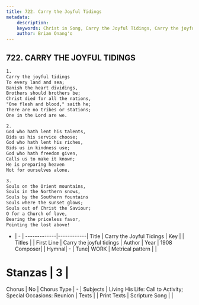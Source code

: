```yaml
---
title: 722. Carry the Joyful Tidings
metadata:
    description: 
    keywords: Christ in Song, Carry the Joyful Tidings, Carry the joyful tidings, 
    author: Brian Onang'o
---
```



## 722. CARRY THE JOYFUL TIDINGS

```txt
1.
Carry the joyful tidings
To every land and sea;
Banish the heart dividings,
Brothers should brothers be;
Christ died for all the nations,
"One flesh and blood," saith he;
There are no tribes or stations;
One in the Lord are we.

2.
God who hath lent his talents,
Bids us his service choose;
God who hath lent his riches,
Bids us in kindness use;
God who hath freedom given,
Calls us to make it known;
He is preparing heaven
Not for ourselves alone.

3.
Souls on the Orient mountains,
Souls in the Northern snows,
Souls by the Southern fountains
Souls where the sunset glows;
Souls out of Christ the Saviour;
O for a Church of love,
Bearing the priceless favor,
Pointing the lost above!
```

- |   -  |
-------------|------------|
Title | Carry the Joyful Tidings |
Key |  |
Titles |  |
First Line | Carry the joyful tidings |
Author | 
Year | 1908
Composer|  |
Hymnal|  - |
Tune| WORK |
Metrical pattern | |
# Stanzas | 3 |
Chorus | No |
Chorus Type | - |
Subjects | Living His Life: Call to Activity; Special Occasions: Reunion |
Texts |  |
Print Texts | 
Scripture Song |  |
  
